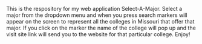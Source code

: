 This is the respository for my web application Select-A-Major. Select a major from the dropdown menu and when you press search markers will appear on the screen to represent all the colleges in Missouri that offer that major. If you click on the marker the name of the college will pop up and the visit site link will send you to the website for that particular college. Enjoy!
